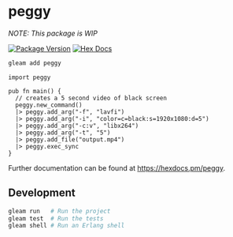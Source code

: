 # peggy

*NOTE: This package is WIP*

[![Package Version](https://img.shields.io/hexpm/v/peggy)](https://hex.pm/packages/peggy)
[![Hex Docs](https://img.shields.io/badge/hex-docs-ffaff3)](https://hexdocs.pm/peggy/)

```sh
gleam add peggy
```
```gleam
import peggy

pub fn main() {
  // creates a 5 second video of black screen
  peggy.new_command()
  |> peggy.add_arg("-f", "lavfi")
  |> peggy.add_arg("-i", "color=c=black:s=1920x1080:d=5")
  |> peggy.add_arg("-c:v", "libx264")
  |> peggy.add_arg("-t", "5")
  |> peggy.add_file("output.mp4")
  |> peggy.exec_sync
}
```

Further documentation can be found at <https://hexdocs.pm/peggy>.

## Development

```sh
gleam run   # Run the project
gleam test  # Run the tests
gleam shell # Run an Erlang shell
```
